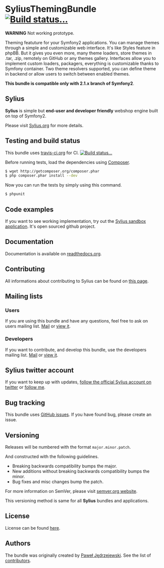 SyliusThemingBundle [![Build status...](https://secure.travis-ci.org/Sylius/SyliusThemingBundle.png)](http://travis-ci.org/Sylius/SyliusThemingBundle)
===================

**WARNING** Not working prototype.

Theming featuture for your Symfony2 applications. 
You can manage themes through a simple and customizable web interface. 
It's like Styles feature in phpBB. But it gives you even more, many theme loaders, store themes in .tar, .zip, remotely on GitHub or any themes gallery.
Interfaces allow you to implement custom loaders, packagers, everything is customizable thanks to Symfony container. 
Two theme resolvers supported, you can define theme in backend or allow users to switch between enabled themes.

**This bundle is compatible only with 2.1.x branch of Symfony2**.

Sylius
------

**Sylius** is simple but **end-user and developer friendly** webshop engine built on top of Symfony2.

Please visit [Sylius.org](http://sylius.org) for more details.

Testing and build status
------------------------

This bundle uses [travis-ci.org](http://travis-ci.org/Sylius/SyliusThemingBundle) for CI.
[![Build status...](https://secure.travis-ci.org/Sylius/SyliusThemingBundle.png)](http://travis-ci.org/Sylius/SyliusThemingBundle)

Before running tests, load the dependencies using [Composer](http://packagist.org).

``` bash
$ wget http://getcomposer.org/composer.phar
$ php composer.phar install --dev
```

Now you can run the tests by simply using this command.

``` bash
$ phpunit
```

Code examples
-------------

If you want to see working implementation, try out the [Sylius sandbox application](http://github.com/Sylius/Sylius-Sandbox).
It's open sourced github project.

Documentation
-------------

Documentation is available on [readthedocs.org](http://sylius.readthedocs.org/en/latest/bundles/SyliusThemingBundle.html).

Contributing
------------

All informations about contributing to Sylius can be found on [this page](http://sylius.readthedocs.org/en/latest/contributing/index.html).

Mailing lists
-------------

### Users

If you are using this bundle and have any questions, feel free to ask on users mailing list.
[Mail](mailto:sylius@googlegroups.com) or [view it](http://groups.google.com/group/sylius).

### Developers

If you want to contribute, and develop this bundle, use the developers mailing list.
[Mail](mailto:sylius-dev@googlegroups.com) or [view it](http://groups.google.com/group/sylius-dev).

Sylius twitter account
----------------------

If you want to keep up with updates, [follow the official Sylius account on twitter](http://twitter.com/_Sylius)
or [follow me](http://twitter.com/pjedrzejewski).

Bug tracking
------------

This bundle uses [GitHub issues](https://github.com/Sylius/SyliusThemingBundle/issues).
If you have found bug, please create an issue.

Versioning
----------

Releases will be numbered with the format `major.minor.patch`.

And constructed with the following guidelines.

* Breaking backwards compatibility bumps the major.
* New additions without breaking backwards compatibility bumps the minor.
* Bug fixes and misc changes bump the patch.

For more information on SemVer, please visit [semver.org website](http://semver.org/).

This versioning method is same for all **Sylius** bundles and applications.

License
-------

License can be found [here](https://github.com/Sylius/SyliusThemingBundle/blob/master/Resources/meta/LICENSE).

Authors
-------

The bundle was originally created by [Paweł Jędrzejewski](http://pjedrzejewski.com).
See the list of [contributors](https://github.com/Sylius/SyliusThemingBundle/contributors).
